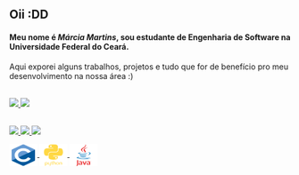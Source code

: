 ## Oii :DD
#### Meu nome é _Márcia Martins_, sou estudante de Engenharia de Software na Universidade Federal do Ceará.  
Aqui exporei alguns trabalhos, projetos e tudo que for de benefício pro meu desenvolvimento na nossa área :)

<br/>
  
<div>
  <a href="https://github.com/marciamart">
  <img height="180em" src="https://github-readme-stats.vercel.app/api?username=marciamart&show_icons=true&theme=dark&include_all_commits=true&count_private=true&bg_color=0D1117&text_color=ffffff"/>
  <img width="30%" src="https://github-readme-stats.vercel.app/api/top-langs/?username=marciamart&layout=compact&langs_count=7&theme=dark&bg_color=0D1117&text_color=ffffff"/>
</div>   

<br/>

![](http://github-profile-summary-cards.vercel.app/api/cards/profile-details?username=marciamart&theme=github_dark)
![](http://github-profile-summary-cards.vercel.app/api/cards/repos-per-language?username=marciamart&theme=github_dark)
![](http://github-profile-summary-cards.vercel.app/api/cards/stats?username=marciamart&theme=github_dark)
  
<div style="display: inline_block">
  
<img align="center" height="40" width="50" src="https://github.com/devicons/devicon/blob/master/icons/c/c-original.svg">
<img align="center" height="40" width="50" src="https://github.com/devicons/devicon/blob/master/icons/python/python-plain-wordmark.svg">
<img align="center" height="40" width="50" src="https://github.com/devicons/devicon/blob/master/icons/java/java-original-wordmark.svg">

</div>
  


